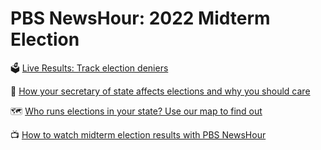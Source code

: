 # PBS NewsHour: 2022 Midterm Election

🗳 <a href="https://www.pbs.org/newshour/elections-2022/gop-election-deniers">Live Results: Track election deniers</a>

🤔 <a href="https://www.pbs.org/newshour/politics/why-should-you-care-about-your-secretary-of-state">How your secretary of state affects elections and why you should care </a>

🗺 <a href="https://www.pbs.org/newshour/politics/who-runs-elections-in-your-state-use-our-map-to-find-out">Who runs elections in your state? Use our map to find out </a>

📺 <a href="https://www.pbs.org/newshour/politics/how-to-watch-midterm-election-results-with-pbs-newshour">How to watch midterm election results with PBS NewsHour</a>

